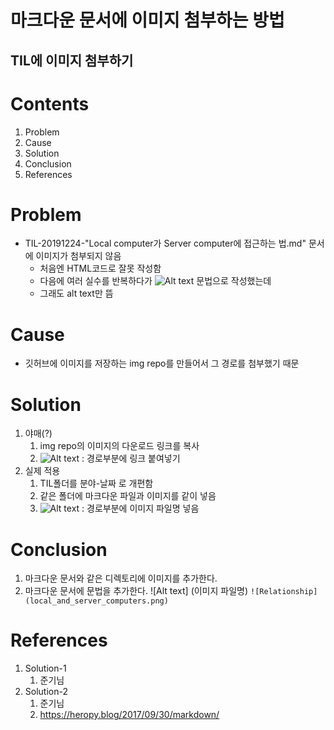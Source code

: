 마크다운 문서에 이미지 첨부하는 방법
=========

TIL에 이미지 첨부하기
---------

# Contents  
1. Problem
2. Cause
3. Solution
4. Conclusion
5. References


# Problem
* TIL-20191224-"Local computer가 Server computer에 접근하는 법.md" 문서에 이미지가 첨부되지 않음
    * 처음엔 HTML코드로 잘못 작성함
    * 다음에 여러 실수를 반복하다가 ![Alt text](경로) 문법으로 작성했는데
    * 그래도 alt text만 뜸

# Cause
* 깃허브에 이미지를 저장하는 img repo를 만들어서 그 경로를 첨부했기 때문

# Solution
1. 야매(?)
    1. img repo의 이미지의 다운로드 링크를 복사
    2. ![Alt text](경로) : 경로부분에 링크 붙여넣기
2. 실제 적용
    1. TIL폴더를 분야-날짜 로 개편함
    2. 같은 폴더에 마크다운 파일과 이미지를 같이 넣음
    3. ![Alt text](경로) : 경로부분에 이미지 파일명 넣음

# Conclusion
1. 마크다운 문서와 같은 디렉토리에 이미지를 추가한다.
2. 마크다운 문서에 문법을 추가한다.
    ![Alt text] (이미지 파일명)
    ```![Relationship](local_and_server_computers.png)``` 

# References
1. Solution-1
    1. 준기님
2. Solution-2
    1. 준기님
    1. https://heropy.blog/2017/09/30/markdown/



